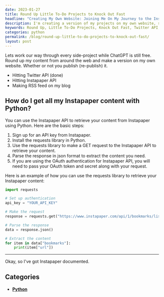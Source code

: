 ```yaml
---
date: 2023-01-27
title: Round Up Little To-Do Projects to Knock Out Fast
headline: "Creating My Own Website: Joining Me On My Journey to the Instapaper API!"
description: I'm creating a version of my projects on my own website, starting with the Twitter API and then hitting the Instapaper API to create an RSS feed on my blog. To do this, I'll need an Instapaper API key and the requests library in Python. Come join me on my journey as I make a GET request to the Instapaper API!
keywords: Round Up, Little To-Do Projects, Knock Out Fast, Twitter API, Instapaper API, RSS Feed, Instapaper API Key, Requests Library, Python, GET Request
categories: python
permalink: /blog/round-up-little-to-do-projects-to-knock-out-fast/
layout: post
---
```



Lets work our way through every side-project while ChatGPT is still free. Round
up my content from around the web and make a version on my own website. Whether
or not you publish (re-publish) it.

- Hitting Twitter API (done)
- Hitting Instapaper API
- Making RSS feed on my blog

## How do I get all my Instapaper content with Python?

You can use the Instapaper API to retrieve your content from Instapaper using Python. Here are the basic steps:

1. Sign up for an API key from Instapaper.
1. Install the requests library in Python.
1. Use the requests library to make a GET request to the Instapaper API to retrieve your content.
1. Parse the response in json format to extract the content you need.
1. If you are using the OAuth authentication for Instapaper API, you will need to pass your OAuth token and secret along with your request.

Here is an example of how you can use the requests library to retrieve your
Instapaper content:

```python
import requests

# Set up authentication
api_key = "YOUR_API_KEY"

# Make the request
response = requests.get("https://www.instapaper.com/api/1/bookmarks/list", auth=(api_key, ""))

# Parse the response
data = response.json()

# Extract the content
for item in data["bookmarks"]:
    print(item["url"])
```

---

Okay, so I've got Instapaper documented.



## Categories

<ul>
<li><h4><a href='/python/'>Python</a></h4></li></ul>